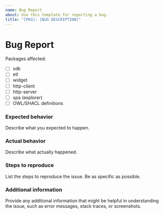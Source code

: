 ```yaml
---
name: Bug Report
about: Use this template for reporting a bug.
title: "[PKG]: [BUG DESCRIPTION]"
---
```


# Bug Report

Packages affected:

- [ ] sdk
- [ ] etl
- [ ] widget
- [ ] http-client
- [ ] http-server
- [ ] spa (explorer)
- [ ] OWL/SHACL definitions

### Expected behavior

Describe what you expected to happen.

### Actual behavior

Describe what actually happened.

### Steps to reproduce

List the steps to reproduce the issue. Be as specific as possible.

### Additional information

Provide any additional information that might be helpful in understanding the issue, such as error messages, stack traces, or screenshots.
